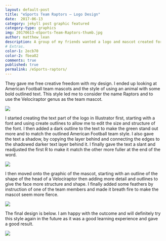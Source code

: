 ```yaml
---
layout: default-post
title: "eSports Team Raptors – Logo Design"
date:  2017-06-13
category: jekyll post graphic featured
category-type: graphics
img: 20170613-eSports-Team-Raptors-thumb.jpg
author: matthew_lean
description: A group of my friends wanted a logo and mascot created for a team they were possibly making for an upcoming tournament and asked me if I could put something together for them.
# Extras.
color-1: 2ecb70
color-2: fbea82
comments: true
published: true
permalink: /eSports-raptors/
---
```


They gave me free creative freedom with my design. I ended up looking at American Football team mascots and the style of using an animal with some bold outlined text. This style led me to consider the name Raptors and to use the Velociraptor genus as the team mascot.

<div href="#" data-featherlight="{{ site.url }}/assets/site-post/outlineraptorslogo.png" class="img" alt="eSports team raptors logo outlines"><img src="{{ site.url }}/assets/site-post/outlineraptorslogo.png"></div>

I started creating the text part of the logo in Illustrator first, starting with a font and using create outlines to allow me to edit the size and structure of the font. I then added a dark outline to the text to make the green stand out more and to match the outlined American Football team style. I also gave the text a shadow, by copying the layer behind and connecting the edges to the shadowed darker text layer behind it. I finally gave the text a slant and readjusted the first R to make it match the other more fuller at the end of the word.

<div href="#" data-featherlight="{{ site.url }}/assets/site-post/raptorsTextLogo.png" class="img" alt="eSports team raptors text logo"><img src="{{ site.url }}/assets/site-post/raptorsTextLogo.png"></div>

I then moved onto the graphic of the mascot, starting with an outline of the shape of the head of a Velociraptor then adding more detail and outlines to give the face more structure and shape. I finally added some feathers by instruction of one of the team members and made it breath fire to make the mascot seem more fierce.

<div href="#" data-featherlight="{{ site.url }}/assets/site-post/RaptorLogoSteps.png" class="img" alt="eSports team raptors text logo"><img src="{{ site.url }}/assets/site-post/RaptorLogoSteps.png"></div>

The final design is below. I am happy with the outcome and will definitely try this style again in the future as it was a good learning experience and gave a good result.

<div href="#" data-featherlight="{{ site.url }}/assets/site-post/raptors-logo.jpg" class="img" alt="eSports team raptors text logo"><img src="{{ site.url }}/assets/site-post/raptors-logo.jpg"></div>
